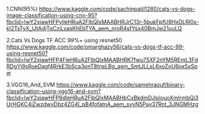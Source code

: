 1.CNN(95%)
https://www.kaggle.com/code/sachinpatil1280/cats-vs-dogs-image-classification-using-cnn-95?fbclid=IwY2xjawHFPylleHRuA2FlbQIxMAABHRJrC13r-5bukFpfU8HxDLRl0x-kI2TsTyX_lJtAdjTqCzjLvasKhEbTYA_aem_nroR4sfYsx40BmJw21uuLQ

2.Cats Vs Dogs TF ACC 99%+ using resnet50
https://www.kaggle.com/code/omarghazy56/cats-vs-dogs-tf-acc-99-using-resnet50?fbclid=IwY2xjawHFP4FleHRuA2FlbQIxMAABHRK7fwu75XF2nYM5REmL3FdRDgYj9sRoeDagf4RrkE3bSca3pnT8tneLBg_aem_SmtJLLsL6xoZoU6ox5xSpw  

3.VGG16_And_SVM
https://www.kaggle.com/code/samehraouf/binary-classification-using-vgg16-and-svm?fbclid=IwY2xjawHFP8dleHRuA2FlbQIxMAABHbCxBkdmDJsiiouoXmIrmbQi3UrHGKC4iZwzdwvDbz4ZG4l_pB4fofatnA_aem_svyN5Pay37Rnt_3JNGMHzg
